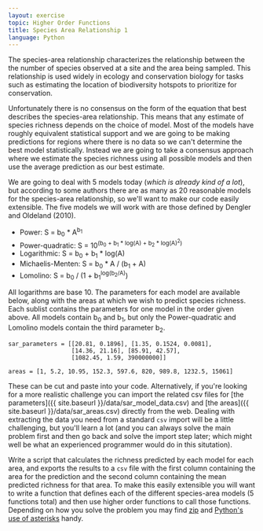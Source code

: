 ```yaml
---
layout: exercise
topic: Higher Order Functions
title: Species Area Relationship 1
language: Python
---
```


The species-area relationship characterizes the relationship between the
the number of species observed at a site and the area being sampled.
This relationship is used widely in ecology and conservation biology for
tasks such as estimating the location of biodiversity hotspots to
prioritize for conservation.

Unfortunately there is no consensus on the form of the equation that
best describes the species-area relationship. This means that any
estimate of species richness depends on the choice of model. Most of the
models have roughly equivalent statistical support and we are going to
be making predictions for regions where there is no data so we can't
determine the best model statistically. Instead we are going to take a
consensus approach where we estimate the species richness using all
possible models and then use the average prediction as our best
estimate.

We are going to deal with 5 models today (*which is already kind of a
lot*), but according to some authors there are as many as 20 reasonable
models for the species-area relationship, so we'll want to make our code
easily extensible. The five models we will work with are those defined
by Dengler and Oldeland (2010).

- Power: S = b<sub>0</sub> * A<sup>b<sub>1</sub></sup>
- Power-quadratic: S = 10<sup>(b<sub>0</sub> + b<sub>1</sub> * log(A) + b<sub>2</sub> * log(A)<sup>2</sup>)</sup>
- Logarithmic: S = b<sub>0</sub> + b<sub>1</sub> * log(A)
- Michaelis-Menten: S = b<sub>0</sub> * A / (b<sub>1</sub> + A)
- Lomolino: S = b<sub>0</sub> / (1 + b<sub>1</sub><sup>log(b<sub>2</sub>/A)</sup>)

All logarithms are base 10. The parameters for each model are available
below, along with the areas at which we wish to predict species
richness. Each sublist contains the parameters for one model in the
order given above. All models 
contain b<sub>0</sub> and b<sub>1</sub>, but only the Power-quadratic and Lomolino models contain the 
third parameter b<sub>2</sub>.


```
sar_parameters = [[20.81, 0.1896], [1.35, 0.1524, 0.0081],
                  [14.36, 21.16], [85.91, 42.57],
				  [1082.45, 1.59, 390000000]]

areas = [1, 5.2, 10.95, 152.3, 597.6, 820, 989.8, 1232.5, 15061]
```

These can be cut and paste into your code. Alternatively, if you're looking for
a more realistic challenge you can import the related csv files for
[the parameters]({{ site.baseurl }}/data/sar_model_data.csv) and [the areas]({{ site.baseurl }}/data/sar_areas.csv)
directly from the web. Dealing with extracting the data you need from a standard
`csv` import will be a little challenging, but you'll learn a lot (and you can
always solve the main problem first and then go back and solve the import step
later; which might well be what an experienced programmer would do in this
situtation).

Write a script that calculates the richness predicted by each model for each
area, and exports the results to a `csv` file with the first column containing 
the area for the prediction and the second column containing the mean predicted
richness for that area. To make this easily extensible you will want to write a
function that defines each of the different species-area models (5 functions
total) and then use higher order functions to call those functions. Depending on
how you solve the problem you may find
[zip](http://docs.python.org/library/functions.html#zip) and
[Python's use of asterisks](http://www.technovelty.org/code/python/asterisk.html)
handy.

